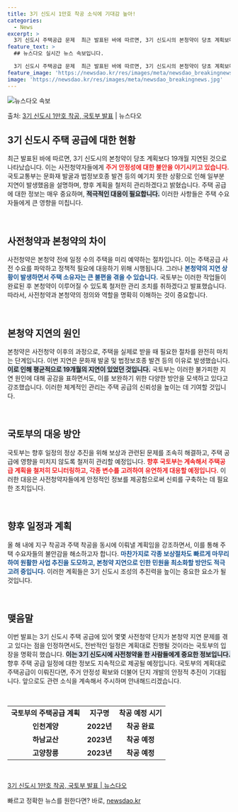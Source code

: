 ```yaml
---
title: 3기 신도시 1만호 착공 소식에 기대감 높아!
categories:
  - News
excerpt: >
  3기 신도시 주택공급 문제  최근 발표된 바에 따르면, 3기 신도시의 본청약이 당초 계획보다 19개월 지연된…
feature_text: >
  ## 뉴스다오 실시간 뉴스 속보입니다.

  3기 신도시 주택공급 문제  최근 발표된 바에 따르면, 3기 신도시의 본청약이 당초 계획보다 19개월 지연된…
feature_image: 'https://newsdao.kr/res/images/meta/newsdao_breakingnews.jpg'
image: 'https://newsdao.kr/res/images/meta/newsdao_breakingnews.jpg'
---
```


![뉴스다오 속보](https://newsdao.kr/res/images/meta/newsdao_breakingnews.jpg)

<p>출처: <a href="https://newsdao.kr/4871" rel="dofollow">3기 신도시 1만호 착공, 국토부 발표</a> | 뉴스다오</p>

<h2 data-ke-size="size26">3기 신도시 주택 공급에 대한 현황</h2>

<p data-ke-size="size16">최근 발표된 바에 따르면, 3기 신도시의 본청약이 당초 계획보다 19개월 지연된 것으로 나타났습니다. 이는 사전청약자들에게 <b><span style="color: #ee2323;">주거 안정성에 대한 불안을 야기시키고 있습니다.</span></b> 국토교통부는 문화재 발굴과 법정보호종 발견 등의 예기치 못한 상황으로 인해 일부분 지연이 발생했음을 설명하며, 향후 계획을 철저히 관리하겠다고 밝혔습니다. 주택 공급에 대한 정보는 매우 중요하며, <b><span style="background-color: #21538527;">적극적인 대응이 필요합니다.</span></b> 이러한 사항들은 주택 수요자들에게 큰 영향을 미칩니다.</p>

<p data-ke-size="size16">&nbsp;</p>

<h2 data-ke-size="size26">사전청약과 본청약의 차이</h2>

<p data-ke-size="size16">사전청약은 본청약 전에 일정 수의 주택을 미리 예약하는 절차입니다. 이는 주택공급 사전 수요를 파악하고 정책적 필요에 대응하기 위해 시행됩니다. 그러나 <b><span style="color: #1a5490;">본청약의 지연 상황이 발생하면서 주택 소유자는 큰 불편을 겪을 수 있습니다.</span></b> 국토부는 이러한 작업들이 완료된 후 본청약이 이루어질 수 있도록 철저한 관리 조치를 취하겠다고 발표했습니다. 따라서, 사전청약과 본청약의 정의와 역할을 명확히 이해하는 것이 중요합니다.</p>

<p data-ke-size="size16">&nbsp;</p>

<h2 data-ke-size="size26">본청약 지연의 원인</h2>

<p data-ke-size="size16">본청약은 사전청약 이후의 과정으로, 주택을 실제로 받을 때 필요한 절차를 완전히 마치는 단계입니다. 이번 지연은 문화재 발굴 및 법정보호종 발견 등의 이유로 발생했습니다. <b><span style="background-color: #21538527;">이로 인해 평균적으로 19개월의 지연이 있었던 것입니다.</span></b> 국토부는 이러한 불가피한 지연 원인에 대해 공감을 표하면서도, 이를 보완하기 위한 다양한 방안을 모색하고 있다고 강조했습니다. 이러한 체계적인 관리는 주택 공급의 신뢰성을 높이는 데 기여할 것입니다.</p>

<p data-ke-size="size16">&nbsp;</p>

<h2 data-ke-size="size26">국토부의 대응 방안</h2>

<p data-ke-size="size16">국토부는 향후 일정의 정상 추진을 위해 보상과 관련된 문제를 조속히 해결하고, 주택 공급에 영향을 미치지 않도록 철저히 관리할 예정입니다. <b><span style="color: #ee2323;">향후 국토부는 계속해서 주택공급 계획을 철저히 모니터링하고, 각종 변수를 고려하여 유연하게 대응할 예정입니다.</span></b> 이러한 대응은 사전청약자들에게 안정적인 정보를 제공함으로써 신뢰를 구축하는 데 필요한 조치입니다. </p>

<p data-ke-size="size16">&nbsp;</p>

<h2 data-ke-size="size26">향후 일정과 계획</h2>

<p data-ke-size="size16">올 해 내에 지구 착공과 주택 착공을 동시에 이뤄낼 계획임을 강조하면서, 이를 통해 주택 수요자들의 불안감을 해소하고자 합니다. <b><span style="color: #1a5490;">마찬가지로 각종 보상절차도 빠르게 마무리하여 원활한 사업 추진을 도모하고, 본청약 지연으로 인한 민원을 최소화할 방안도 적극 고려 중입니다.</span></b> 이러한 계획들은 3기 신도시 조성의 추진력을 높이는 중요한 요소가 될 것입니다.</p>

<p data-ke-size="size16">&nbsp;</p>

<h2 data-ke-size="size26">맺음말</h2>

<p data-ke-size="size16">이번 발표는 3기 신도시 주택 공급에 있어 몇몇 사전청약 단지가 본청약 지연 문제를 겪고 있다는 점을 인정하면서도, 전반적인 일정은 계획대로 진행될 것이라는 국토부의 입장을 명확히 했습니다. <b><span style="background-color: #21538527;">이는 3기 신도시에 사전청약을 한 사람들에게 중요한 정보입니다.</span></b> 향후 주택 공급 일정에 대한 정보도 지속적으로 제공될 예정입니다. 국토부의 계획대로 주택공급이 이뤄진다면, 주거 안정성 확보와 더불어 단지 개발의 안정적 추진이 기대됩니다. 앞으로도 관련 소식을 계속해서 주시하며 안내해드리겠습니다.</p>

<p data-ke-size="size16">&nbsp;</p>

<table>
  <tr>
    <td style="text-align: center; height: 17px;"><b>국토부의 주택공급 계획</b></td>
    <td style="text-align: center; height: 17px;"><b>지구명</b></td>
    <td style="text-align: center; height: 17px;"><b>착공 예정 시기</b></td>
  </tr>
  <tr>
    <td style="text-align: center; height: 17px;"><b>인천계양</b></td>
    <td style="text-align: center; height: 17px;"><b>2022년</b></td>
    <td style="text-align: center; height: 17px;"><b>착공 완료</b></td>
  </tr>
  <tr>
    <td style="text-align: center; height: 17px;"><b>하남교산</b></td>
    <td style="text-align: center; height: 17px;"><b>2023년</b></td>
    <td style="text-align: center; height: 17px;"><b>착공 예정</b></td>
  </tr>
  <tr>
    <td style="text-align: center; height: 17px;"><b>고양창릉</b></td>
    <td style="text-align: center; height: 17px;"><b>2023년</b></td>
    <td style="text-align: center; height: 17px;"><b>착공 예정</b></td>
  </tr>
</table>

<p data-ke-size="size16">&nbsp;</p>

<p data-ke-size="size16"><a href="https://newsdao.kr/4871" target="_blank">3기 신도시 1만호 착공, 국토부 발표 | 뉴스다오</a>  </p> 

빠르고 정확한 뉴스를 원한다면? 바로, <a href="https://newsdao.kr" rel="dofollow">newsdao.kr</a>


